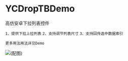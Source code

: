# YCDropTBDemo
高仿安卓下拉列表控件

`1、提供下拉上拉列表`
`2、支持调节列表尺寸`
`3、支持回传选中数据索引`

`更多用法用法详见Demo`

![(配图)](http://i13.tietuku.com/06fb119d830ab0c0.gif)
